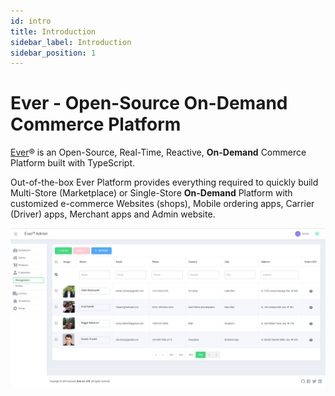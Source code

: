 ```yaml
---
id: intro
title: Introduction
sidebar_label: Introduction
sidebar_position: 1
---
```


# Ever - Open-Source On-Demand Commerce Platform

[Ever](https://ever.co)® is an Open-Source, Real-Time, Reactive, **On-Demand** Commerce Platform built with TypeScript.

Out-of-the-box Ever Platform provides everything required to quickly build Multi-Store (Marketplace) or Single-Store **On-Demand** Platform with customized e-commerce Websites (shops), Mobile ordering apps, Carrier (Driver) apps, Merchant apps and Admin website.

![Customers list](/admin/customers/customers_list.png)
